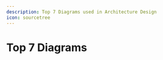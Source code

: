 ```yaml
---
description: Top 7 Diagrams used in Architecture Design
icon: sourcetree
---
```


# Top 7 Diagrams

